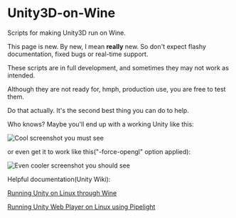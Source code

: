 Unity3D-on-Wine
===============

Scripts for making Unity3D run on Wine.

This page is new. By new, I mean **really** new. So don't expect flashy documentation, fixed bugs or real-time support.

These scripts are in full development, and sometimes they may not work as intended.

Although they are not ready for, hmph, production use, you are free to test them.

Do that actually. It's the second best thing you can do to help.

Who knows? Maybe you'll end up with a working Unity like this:

![Cool screenshot you must see](http://forum.unity3d.com/attachments/captura-de-tela-de-2014-06-07-15-25-43-png.103585/)

or even get it to work like this("-force-opengl" option applied):


![Even cooler screenshot you should see](https://lh4.googleusercontent.com/-xJ3ETk3pEgo/U7Zx5AD_A-I/AAAAAAAABTQ/2KZei78la48/w958-h766-no/Screenshot+from+2014-07-04+11%253A50%253A51.png)


Helpful documentation(Unity Wiki):

[Running Unity on Linux through Wine](http://wiki.unity3d.com/index.php/Running_Unity_on_Linux_through_Wine)

[Running Unity Web Player on Linux using Pipelight](http://wiki.unity3d.com/index.php/Running_Unity_Web_Player_on_Linux_using_Pipelight)
